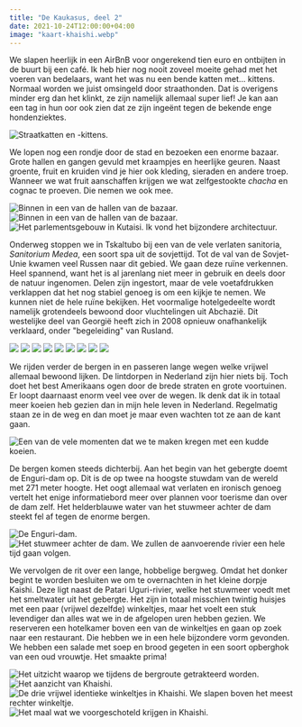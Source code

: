 ```yaml
---
title: "De Kaukasus, deel 2"
date: 2021-10-24T12:00:00+04:00
image: "kaart-khaishi.webp"
---
```


We slapen heerlijk in een AirBnB voor ongerekend tien euro en ontbijten in de buurt bij een café. Ik heb hier nog nooit zoveel moeite gehad met het voeren van bedelaars, want het was nu een bende katten met... kittens. Normaal worden we juist omsingeld door straathonden. Dat is overigens minder erg dan het klinkt, ze zijn namelijk allemaal super lief! Je kan aan een tag in hun oor ook zien dat ze zijn ingeënt tegen de bekende enge hondenziektes.

![Straatkatten en -kittens.](katten-kutaisi.webp)

We lopen nog een rondje door de stad en bezoeken een enorme bazaar. Grote hallen en gangen gevuld met kraampjes en heerlijke geuren. Naast groente, fruit en kruiden vind je hier ook kleding, sieraden en andere troep. Wanneer we wat fruit aanschaffen krijgen we wat zelfgestookte _chacha_ en cognac te proeven. Die nemen we ook mee.

![Binnen in een van de hallen van de bazaar.](bazaar-kutaisi.webp " ")
![Binnen in een van de hallen van de bazaar.](bazaar2-kutaisi.webp)
![Het parlementsgebouw in Kutaisi. Ik vond het bijzondere architectuur.](parlement-kutaisi.webp)

Onderweg stoppen we in Tskaltubo bij een van de vele verlaten sanitoria, _Sanitorium Medea_, een soort spa uit de sovjettijd. Tot de val van de Sovjet-Unie kwamen veel Russen naar dit gebied. We gaan deze ruïne verkennen. Heel spannend, want het is al jarenlang niet meer in gebruik en deels door de natuur ingenomen. Delen zijn ingestort, maar de vele voetafdrukken verklappen dat het nog stabiel genoeg is om een kijkje te nemen. We kunnen niet de hele ruïne bekijken. Het voormalige hotelgedeelte wordt namelijk grotendeels bewoond door vluchtelingen uit Abchazië. Dit westelijke deel van Georgië heeft zich in 2008 opnieuw onafhankelijk verklaard, onder "begeleiding" van Rusland.

![](medea-aanzicht.webp)
![](medea-entree.webp)
![](medea-gang.webp)
![](medea-gang-kribbe.webp)
![](medea-dakloos.webp)
![](medea-dak.webp)
![](medea-trappen.webp)
![](medea-trappenhuis.webp)
![](medea-overzicht.webp)

We rijden verder de bergen in en passeren lange wegen welke vrijwel allemaal bewoond lijken. De lintdorpen in Nederland zijn hier niets bij. Toch doet het best Amerikaans ogen door de brede straten en grote voortuinen. Er loopt daarnaast enorm veel vee over de wegen. Ik denk dat ik in totaal meer koeien heb gezien dan in mijn hele leven in Nederland. Regelmatig staan ze in de weg en dan moet je maar even wachten tot ze aan de kant gaan.

![Een van de vele momenten dat we te maken kregen met een kudde koeien.](koeien-weg.webp)

De bergen komen steeds dichterbij. Aan het begin van het gebergte doemt de Enguri-dam op. Dit is de op twee na hoogste stuwdam van de wereld met 271 meter hoogte. Het oogt allemaal wat verlaten en ironisch genoeg vertelt het enige informatiebord meer over plannen voor toerisme dan over de dam zelf. Het helderblauwe water van het stuwmeer achter de dam steekt fel af tegen de enorme bergen.

![De Enguri-dam.](stuwdam-enguri.webp)
![Het stuwmeer achter de dam. We zullen de aanvoerende rivier een hele tijd gaan volgen.](stuwmeer-enguri.webp)

We vervolgen de rit over een lange, hobbelige bergweg. Omdat het donker begint te worden besluiten we om te overnachten in het kleine dorpje Kaishi. Deze ligt naast de Patari Uguri-rivier, welke het stuwmeer voedt met het smeltwater uit het gebergte. Het zijn in totaal misschien twintig huisjes met een paar (vrijwel dezelfde) winkeltjes, maar het voelt een stuk levendiger dan alles wat we in de afgelopen uren hebben gezien. We reserveren een hotelkamer boven een van de winkeltjes en gaan op zoek naar een restaurant. Die hebben we in een hele bijzondere vorm gevonden. We hebben een salade met soep en brood gegeten in een soort opberghok van een oud vrouwtje. Het smaakte prima!

![Het uitzicht waarop we tijdens de bergroute getrakteerd worden.](uitzicht-bergen.webp)
![Het aanzicht van Khaishi.](bergen-uitzicht.webp)
![De drie vrijwel identieke winkeltjes in Khaishi. We slapen boven het meest rechter winkeltje.](winkel-khaishi.webp)
![Het maal wat we voorgeschoteld krijgen in Khaishi.](eten-khaishi.webp)
